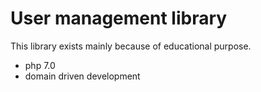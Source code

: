 # User management library

This library exists mainly because of educational purpose.

 - php 7.0
 - domain driven development
